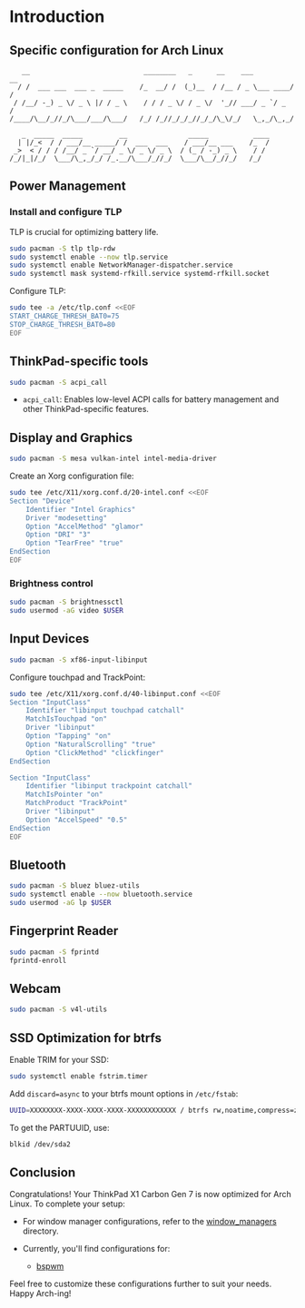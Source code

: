 # Introduction

## Specific configuration for Arch Linux

```textile
   __                            ________   _      __    ___          __
  / /  ___ ___  ___ _  _____    /_  __/ /  (_)__  / /__ / _ \___ ____/ /
 / /__/ -_) _ \/ _ \ |/ / _ \    / / / _ \/ / _ \/  '_// ___/ _ `/ _  / 
/____/\__/_//_/\___/___/\___/   /_/ /_//_/_/_//_/_/\_\/_/   \_,_/\_,_/  

   _  _____  _____         __               _____           ____
  | |/_<  / / ___/__ _____/ /  ___  ___    / ___/__ ___    /_  /
 _>  < / / / /__/ _ `/ __/ _ \/ _ \/ _ \  / (_ / -_) _ \    / / 
/_/|_|/_/  \___/\_,_/_/ /_.__/\___/_//_/  \___/\__/_//_/   /_/  
```

## Power Management

### Install and configure TLP

TLP is crucial for optimizing battery life.

```bash
sudo pacman -S tlp tlp-rdw
sudo systemctl enable --now tlp.service
sudo systemctl enable NetworkManager-dispatcher.service
sudo systemctl mask systemd-rfkill.service systemd-rfkill.socket
```

Configure TLP:

```bash
sudo tee -a /etc/tlp.conf <<EOF
START_CHARGE_THRESH_BAT0=75
STOP_CHARGE_THRESH_BAT0=80
EOF
```

## ThinkPad-specific tools

```bash
sudo pacman -S acpi_call
```

- `acpi_call`: Enables low-level ACPI calls for battery management and other ThinkPad-specific features.

## Display and Graphics

```bash
sudo pacman -S mesa vulkan-intel intel-media-driver
```

Create an Xorg configuration file:

```bash
sudo tee /etc/X11/xorg.conf.d/20-intel.conf <<EOF
Section "Device"
    Identifier "Intel Graphics"
    Driver "modesetting"
    Option "AccelMethod" "glamor"
    Option "DRI" "3"
    Option "TearFree" "true"
EndSection
EOF
```

### Brightness control

```bash
sudo pacman -S brightnessctl
sudo usermod -aG video $USER
```

## Input Devices

```bash
sudo pacman -S xf86-input-libinput
```

Configure touchpad and TrackPoint:

```bash
sudo tee /etc/X11/xorg.conf.d/40-libinput.conf <<EOF
Section "InputClass"
    Identifier "libinput touchpad catchall"
    MatchIsTouchpad "on"
    Driver "libinput"
    Option "Tapping" "on"
    Option "NaturalScrolling" "true"
    Option "ClickMethod" "clickfinger"
EndSection

Section "InputClass"
    Identifier "libinput trackpoint catchall"
    MatchIsPointer "on"
    MatchProduct "TrackPoint"
    Driver "libinput"
    Option "AccelSpeed" "0.5"
EndSection
EOF
```

## Bluetooth

```bash
sudo pacman -S bluez bluez-utils
sudo systemctl enable --now bluetooth.service
sudo usermod -aG lp $USER
```

## Fingerprint Reader

```bash
sudo pacman -S fprintd
fprintd-enroll
```

## Webcam

```bash
sudo pacman -S v4l-utils
```

## SSD Optimization for btrfs

Enable TRIM for your SSD:

```bash
sudo systemctl enable fstrim.timer
```

Add `discard=async` to your btrfs mount options in `/etc/fstab`:

```bash
UUID=XXXXXXXX-XXXX-XXXX-XXXX-XXXXXXXXXXXX / btrfs rw,noatime,compress=zstd:1,ssd,space_cache=v2,discard=async,subvol=@ 0 0
```

To get the PARTUUID, use:

```bash
blkid /dev/sda2 
```

## Conclusion

Congratulations! Your ThinkPad X1 Carbon Gen 7 is now optimized for Arch Linux. To complete your setup:

- For window manager configurations, refer to the [window_managers](../window_managers) directory.

- Currently, you'll find configurations for:
  
  - [bspwm](../window_managers/bspwm)

Feel free to customize these configurations further to suit your needs. Happy Arch-ing!
